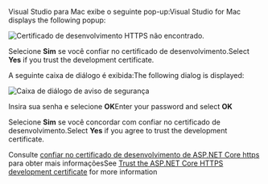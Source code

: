 <span data-ttu-id="ffa3b-101">Visual Studio para Mac exibe o seguinte pop-up:</span><span class="sxs-lookup"><span data-stu-id="ffa3b-101">Visual Studio for Mac displays the following popup:</span></span>

![Certificado de desenvolvimento HTTPS não encontrado.](~/getting-started/_static/trustCertMac.png)

<span data-ttu-id="ffa3b-104">Selecione **Sim** se você confiar no certificado de desenvolvimento.</span><span class="sxs-lookup"><span data-stu-id="ffa3b-104">Select **Yes** if you trust the development certificate.</span></span>

<span data-ttu-id="ffa3b-105">A seguinte caixa de diálogo é exibida:</span><span class="sxs-lookup"><span data-stu-id="ffa3b-105">The following dialog is displayed:</span></span>

![Caixa de diálogo de aviso de segurança](~/getting-started/_static/certMac.png)

<span data-ttu-id="ffa3b-107">Insira sua senha e selecione **OK**</span><span class="sxs-lookup"><span data-stu-id="ffa3b-107">Enter your password and select **OK**</span></span>

<span data-ttu-id="ffa3b-108">Selecione **Sim** se você concordar com confiar no certificado de desenvolvimento.</span><span class="sxs-lookup"><span data-stu-id="ffa3b-108">Select **Yes** if you agree to trust the development certificate.</span></span>

<span data-ttu-id="ffa3b-109">Consulte [confiar no certificado de desenvolvimento de ASP.NET Core https](xref:security/enforcing-ssl#trust-the-aspnet-core-https-development-certificate-on-windows-and-macos) para obter mais informações</span><span class="sxs-lookup"><span data-stu-id="ffa3b-109">See [Trust the ASP.NET Core HTTPS development certificate](xref:security/enforcing-ssl#trust-the-aspnet-core-https-development-certificate-on-windows-and-macos) for more information</span></span>